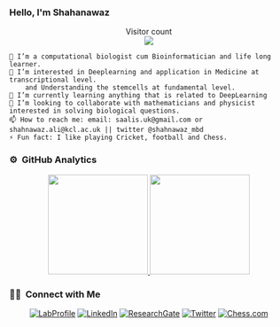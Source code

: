 ### Hello, I'm Shahanawaz
<p align="center"> 
  Visitor count<br>
  <img src="https://profile-counter.glitch.me/shahnawazkcl/count.svg" />
</p>

    👋 I’m a computational biologist cum Bioinformatician and life long learner.
    👀 I’m interested in Deeplearning and application in Medicine at transcriptional level. 
        and Understanding the stemcells at fundamental level.
    🌱 I’m currently learning anything that is related to DeepLearning
    💞️ I’m looking to collaborate with mathematicians and physicist interested in solving biological questions.
    📫 How to reach me: email: saalis.uk@gmail.com or shahnawaz.ali@kcl.ac.uk || twitter @shahnawaz_mbd
    ⚡️ Fun fact: I like playing Cricket, football and Chess.

### ⚙️ &nbsp;GitHub Analytics
<p align="center">
<a href="https://github.com/shahnawazkcl">
  <img height="180em" src="https://github-readme-stats-eight-theta.vercel.app/api?username=shahnawazkcl&show_icons=true&theme=buefy&include_all_commits=true&count_private=true"/>
  <img height="180em" src="https://github-readme-stats-eight-theta.vercel.app/api/top-langs/?username=shahnawazkcl&layout=compact&langs_count=8&theme=buefy"/>
</a>
</p>

### 🤝🏻 &nbsp;Connect with Me 

<p align="center">
<a href="https://wattlab.org/shahnawaz-ali.html"><img alt="LabProfile" src="https://img.shields.io/badge/LabProfile-Shahnawaz%20Ali-black"></a>
<a href="https://uk.linkedin.com/in/shahnawaz-ali-jmi"><img alt="LinkedIn" src="https://img.shields.io/badge/linkedin-Shahnawaz%20Ali-blue"></a>
<a href="https://www.researchgate.net/profile/Shahnawaz-Ali"><img alt="ResearchGate" src="https://img.shields.io/badge/researchgate-Shahnawaz-green"></a>
<a href="https://twitter.com/shahnawaz_mbd"><img alt="Twitter" src="https://img.shields.io/badge/twitter-Shahnawaz-blue"></a>
  <a href="https://www.chess.com/member/vendetta_ver2"><img alt="Chess.com" src="https://img.shields.io/badge/Chess-Shahnawaz-brown"></a>
</p>
<!---
shahnawazkcl/shahnawazkcl is a ✨ special ✨ repository because its `README.md` (this file) appears on your GitHub profile.
You can click the Preview link to take a look at your changes.
--->
